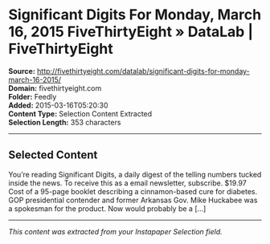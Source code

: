 # Significant Digits For Monday, March 16, 2015 FiveThirtyEight » DataLab | FiveThirtyEight

**Source:** http://fivethirtyeight.com/datalab/significant-digits-for-monday-march-16-2015/  
**Domain:** fivethirtyeight.com  
**Folder:** Feedly  
**Added:** 2015-03-16T05:20:30  
**Content Type:** Selection Content Extracted  
**Selection Length:** 353 characters  


---

## Selected Content

You’re reading Significant Digits, a daily digest of the telling numbers tucked inside the news. To receive this as a email newsletter, subscribe. $19.97 Cost of a 95-page booklet describing a cinnamon-based cure for diabetes. GOP presidential contender and former Arkansas Gov. Mike Huckabee was a spokesman for the product. Now would probably be a […]

---

*This content was extracted from your Instapaper Selection field.*